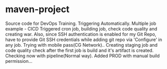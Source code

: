 # maven-project
Source code for DevOps Training. Triggering Automatically.
Multiple job example - CICD
Triggered cron job, building job, check code quality and creating war. 
Also, since SSH authentication is enabled for my Git Repo, have to provide Git SSH credentials while adding git repo via 'Configure' in any job. 
Trying with mobile pass(CG Network)..
Creating staging job and code quality check after the first job is build and it's artifact is created.
Checking now with pipeline(Normal way). Added PROD with manual build permission...
